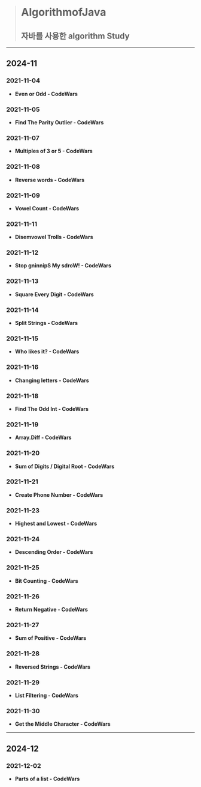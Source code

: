 > # **AlgorithmofJava**
> ## 자바를 사용한 algorithm Study
---
## 2024-11
### 2021-11-04
* **Even or Odd - CodeWars**
### 2021-11-05
* **Find The Parity Outlier - CodeWars**
### 2021-11-07
* **Multiples of 3 or 5 - CodeWars**
### 2021-11-08
* **Reverse words - CodeWars**
### 2021-11-09
* **Vowel Count - CodeWars**
### 2021-11-11
* **Disemvowel Trolls - CodeWars**
### 2021-11-12
* **Stop gninnipS My sdroW! - CodeWars**
### 2021-11-13
* **Square Every Digit - CodeWars**
### 2021-11-14
* **Split Strings - CodeWars**
### 2021-11-15
* **Who likes it? - CodeWars**
### 2021-11-16
* **Changing letters - CodeWars**
### 2021-11-18
* **Find The Odd Int - CodeWars**
### 2021-11-19
* **Array.Diff - CodeWars**
### 2021-11-20
* **Sum of Digits / Digital Root - CodeWars**
### 2021-11-21
* **Create Phone Number - CodeWars**
### 2021-11-23
* **Highest and Lowest - CodeWars**
### 2021-11-24
* **Descending Order - CodeWars**
### 2021-11-25
* **Bit Counting - CodeWars**
### 2021-11-26
* **Return Negative - CodeWars**
### 2021-11-27
* **Sum of Positive - CodeWars**
### 2021-11-28
* **Reversed Strings - CodeWars**
### 2021-11-29
* **List Filtering - CodeWars**
### 2021-11-30
* **Get the Middle Character - CodeWars**
---
## 2024-12
### 2021-12-02
* **Parts of a list - CodeWars**